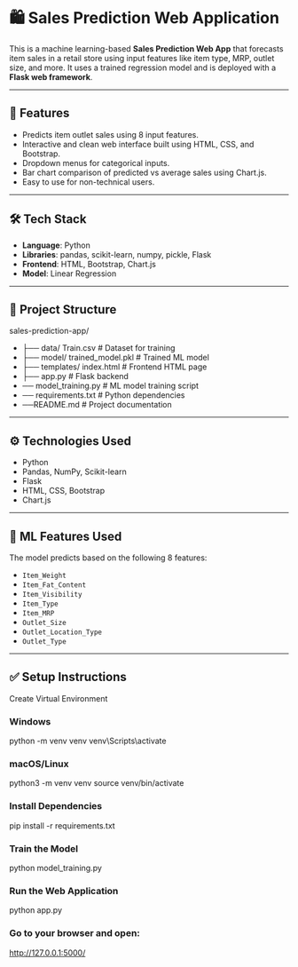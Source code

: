 # 🛍️ Sales Prediction Web Application

This is a machine learning-based **Sales Prediction Web App** that forecasts item sales in a retail store using input features like item type, MRP, outlet size, and more. It uses a trained regression model and is deployed with a **Flask web framework**.

---

## 📌 Features

- Predicts item outlet sales using 8 input features.
- Interactive and clean web interface built using HTML, CSS, and Bootstrap.
- Dropdown menus for categorical inputs.
- Bar chart comparison of predicted vs average sales using Chart.js.
- Easy to use for non-technical users.

---

## 🛠️ Tech Stack

- **Language**: Python
- **Libraries**: pandas, scikit-learn, numpy, pickle, Flask
- **Frontend**: HTML, Bootstrap, Chart.js
- **Model**: Linear Regression

---

## 📁 Project Structure
sales-prediction-app/ 
- ├── data/ Train.csv # Dataset for training 
- ├── model/ trained_model.pkl # Trained ML model 
- ├── templates/ index.html # Frontend HTML page 
- ├── app.py # Flask backend 
- ── model_training.py # ML model training script 
- ── requirements.txt # Python dependencies 
- ──README.md # Project documentation


---

## ⚙️ Technologies Used

- Python
- Pandas, NumPy, Scikit-learn
- Flask
- HTML, CSS, Bootstrap
- Chart.js

---

## 🧠 ML Features Used

The model predicts based on the following 8 features:

- `Item_Weight`
- `Item_Fat_Content`
- `Item_Visibility`
- `Item_Type`
- `Item_MRP`
- `Outlet_Size`
- `Outlet_Location_Type`
- `Outlet_Type`

---

## ✅ Setup Instructions
Create Virtual Environment
### Windows
python -m venv venv
venv\Scripts\activate

### macOS/Linux
python3 -m venv venv
source venv/bin/activate


### Install Dependencies
pip install -r requirements.txt

### Train the Model
python model_training.py

### Run the Web Application
python app.py

### Go to your browser and open:
http://127.0.0.1:5000/
